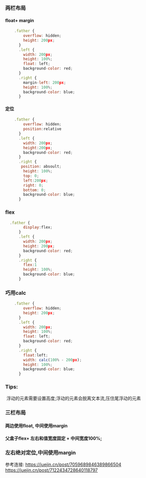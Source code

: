 ### 两栏布局

#### 	float+ margin

```js
    .father {
        overflow: hidden;
        height: 200px;
      }
      .left {
        width: 200px;
        height: 100%;
        float: left;
        background-color: red;
      }
      .right {
        margin-left: 200px;
        height: 100%;
        background-color: blue;
      }
```

#### 定位

```js
    .father {
        overflow: hidden;
        position:relative
      }
      .left {
        width: 200px;
        height:200px;
        background-color: red;
      }
      .right {
       position: absoult;
        height: 100%;
        top: 0;
        left:200px;
        right: 0;
        bottom: 0;
        background-color: blue;
      }

```

### flex

```js
  .father {
        display:flex;
      }
      .left {
        width: 200px;
        height: 200px;
        background-color: red;
      }
      .right {
        flex:1
        height: 100%;
        background-color: blue;
      }
```

### 巧用calc

```js
    .father {
        overflow: hidden;
        height: 200px;
      }
      .left {
        width: 200px;
        height: 100%;
        float: left;
        background-color: red;
      }
      .right {
        float:left;
        width: calc(100% - 200px);
        height: 100%;
        background-color: blue;
      }
```



### Tips:

​	浮动的元素需要设置高度;浮动的元素会脱离文本流,压住尾浮动的元素

### 三栏布局

####  两边使用float, 中间使用margin

####  父盒子flex+ 左右和值宽度固定 + 中间宽度100%;

### 左右绝对定位,中间使用margin

参考连接: https://juejin.cn/post/7059689846389866504   https://juejin.cn/post/7122434728640118797

